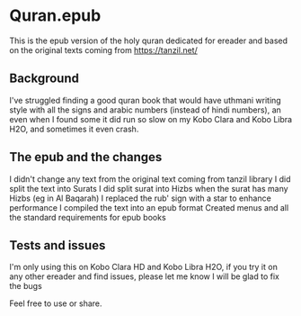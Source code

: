 # Quran.epub
This is the epub version of the holy quran dedicated for ereader and based on the original texts coming from https://tanzil.net/

## Background
I've struggled finding a good quran book that would have uthmani writing style with all the signs and arabic numbers (instead of hindi numbers), an even when I found some it did run so slow on my Kobo Clara and Kobo Libra H2O, and sometimes it even crash. 

## The epub and the changes 
I didn't change any text from the original text coming from tanzil library
I did split the text into Surats
I did split surat into Hizbs when the surat has many Hizbs (eg in Al Baqarah)
I replaced the rub' sign with a star to enhance performance
I compiled the text into an epub format
Created menus and all the standard requirements for epub books

## Tests and issues
I'm only using this on Kobo Clara HD and Kobo Libra H2O, if you try it on any other ereader and find issues, please let me know I will be glad to fix the bugs


Feel free to use or share.
